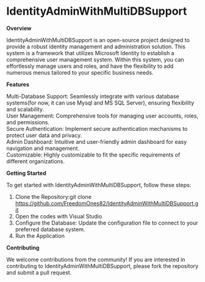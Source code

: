 # IdentityAdminWithMultiDBSupport
**Overview**  

IdentityAdminWithMultiDBSupport is an open-source project designed to provide a robust identity management and administration solution.
This system is a framework that utilizes Microsoft Identity to establish a comprehensive user management system. 
Within this system, you can effortlessly manage users and roles, and have the flexibility to add numerous menus tailored to your specific business needs.

**Features**  

Multi-Database Support: Seamlessly integrate with various database systems(for now, it can use Mysql and MS SQL Server), ensuring flexibility and scalability.  
User Management: Comprehensive tools for managing user accounts, roles, and permissions.  
Secure Authentication: Implement secure authentication mechanisms to protect user data and privacy.  
Admin Dashboard: Intuitive and user-friendly admin dashboard for easy navigation and management.  
Customizable: Highly customizable to fit the specific requirements of different organizations.

**Getting Started**  

To get started with IdentityAdminWithMultiDBSupport, follow these steps:

1. Clone the Repository:git clone https://github.com/FreedomOnes82/IdentityAdminWithMultiDBSupport.git
2. Open the codes with Visual Studio
3. Configure the Database: Update the configuration file to connect to your preferred database system.
4. Run the Application

**Contributing** 

We welcome contributions from the community! If you are interested in contributing to IdentityAdminWithMultiDBSupport, please fork the repository and submit a pull request.
